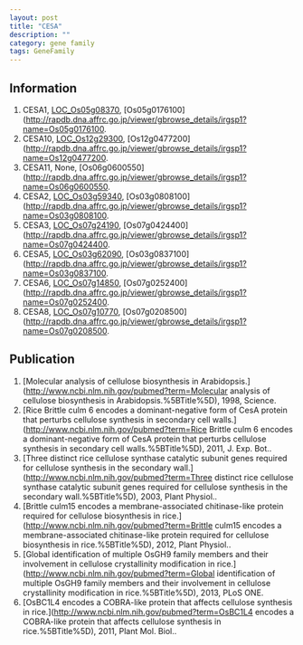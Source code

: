 ```yaml
---
layout: post
title: "CESA"
description: ""
category: gene family
tags: GeneFamily
---
```


## Information
1. CESA1, [LOC_Os05g08370](http://rice.plantbiology.msu.edu/cgi-bin/ORF_infopage.cgi?orf=LOC_Os05g08370), [Os05g0176100](http://rapdb.dna.affrc.go.jp/viewer/gbrowse_details/irgsp1?name=Os05g0176100.
2. CESA10, [LOC_Os12g29300](http://rice.plantbiology.msu.edu/cgi-bin/ORF_infopage.cgi?orf=LOC_Os12g29300), [Os12g0477200](http://rapdb.dna.affrc.go.jp/viewer/gbrowse_details/irgsp1?name=Os12g0477200.
3. CESA11, None, [Os06g0600550](http://rapdb.dna.affrc.go.jp/viewer/gbrowse_details/irgsp1?name=Os06g0600550.
4. CESA2, [LOC_Os03g59340](http://rice.plantbiology.msu.edu/cgi-bin/ORF_infopage.cgi?orf=LOC_Os03g59340), [Os03g0808100](http://rapdb.dna.affrc.go.jp/viewer/gbrowse_details/irgsp1?name=Os03g0808100.
5. CESA3, [LOC_Os07g24190](http://rice.plantbiology.msu.edu/cgi-bin/ORF_infopage.cgi?orf=LOC_Os07g24190), [Os07g0424400](http://rapdb.dna.affrc.go.jp/viewer/gbrowse_details/irgsp1?name=Os07g0424400.
6. CESA5, [LOC_Os03g62090](http://rice.plantbiology.msu.edu/cgi-bin/ORF_infopage.cgi?orf=LOC_Os03g62090), [Os03g0837100](http://rapdb.dna.affrc.go.jp/viewer/gbrowse_details/irgsp1?name=Os03g0837100.
7. CESA6, [LOC_Os07g14850](http://rice.plantbiology.msu.edu/cgi-bin/ORF_infopage.cgi?orf=LOC_Os07g14850), [Os07g0252400](http://rapdb.dna.affrc.go.jp/viewer/gbrowse_details/irgsp1?name=Os07g0252400.
8. CESA8, [LOC_Os07g10770](http://rice.plantbiology.msu.edu/cgi-bin/ORF_infopage.cgi?orf=LOC_Os07g10770), [Os07g0208500](http://rapdb.dna.affrc.go.jp/viewer/gbrowse_details/irgsp1?name=Os07g0208500.

## Publication
1. [Molecular analysis of cellulose biosynthesis in Arabidopsis.](http://www.ncbi.nlm.nih.gov/pubmed?term=Molecular analysis of cellulose biosynthesis in Arabidopsis.%5BTitle%5D), 1998, Science.
2. [Rice Brittle culm 6 encodes a dominant-negative form of CesA protein that perturbs cellulose synthesis in secondary cell walls.](http://www.ncbi.nlm.nih.gov/pubmed?term=Rice Brittle culm 6 encodes a dominant-negative form of CesA protein that perturbs cellulose synthesis in secondary cell walls.%5BTitle%5D), 2011, J. Exp. Bot..
3. [Three distinct rice cellulose synthase catalytic subunit genes required for cellulose synthesis in the secondary wall.](http://www.ncbi.nlm.nih.gov/pubmed?term=Three distinct rice cellulose synthase catalytic subunit genes required for cellulose synthesis in the secondary wall.%5BTitle%5D), 2003, Plant Physiol..
4. [Brittle culm15 encodes a membrane-associated chitinase-like protein required for cellulose biosynthesis in rice.](http://www.ncbi.nlm.nih.gov/pubmed?term=Brittle culm15 encodes a membrane-associated chitinase-like protein required for cellulose biosynthesis in rice.%5BTitle%5D), 2012, Plant Physiol..
5. [Global identification of multiple OsGH9 family members and their involvement in cellulose crystallinity modification in rice.](http://www.ncbi.nlm.nih.gov/pubmed?term=Global identification of multiple OsGH9 family members and their involvement in cellulose crystallinity modification in rice.%5BTitle%5D), 2013, PLoS ONE.
6. [OsBC1L4 encodes a COBRA-like protein that affects cellulose synthesis in rice.](http://www.ncbi.nlm.nih.gov/pubmed?term=OsBC1L4 encodes a COBRA-like protein that affects cellulose synthesis in rice.%5BTitle%5D), 2011, Plant Mol. Biol..


